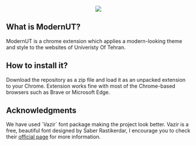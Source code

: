 <p align="center">
	<img src="https://raw.githubusercontent.com/devdana/ModernUT/main/icon128.png"/>
</p>
</b>
<h2>What is ModernUT?</h2>
ModernUT is a chrome extension which applies a modern-looking theme and style to the websites of Univeristy Of Tehran.
<h2>How to install it?</h2>
Download the repository as a zip file and load it as an unpacked extension to your Chrome.
Extension works fine with most of the Chrome-based browsers such as Brave or Microsoft Edge.
<h2>Acknowledgments</h2>
<p>We have used `Vazir` font package making the project look better. Vazir is a free, beautiful font designed by Saber Rastikerdar, I encourage you to check their <a href="https://rastikerdar.github.io/vazir-font/">official page</a> for more information.